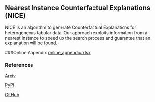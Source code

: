 ## Nearest Instance Counterfactual Explanations (NICE)

NICE is an algorithm to generate Counterfactual Explanations for heterogeneous tabular data. Our approach exploits 
information from a nearest instance to speed up the search process and guarantee that an explanation will be found.

###Online Appendix
[online_appendix.xlsx](https://github.com/DBrughmans/NICE_experiments/blob/main/online_appendix.xlsx)

 
### References
[Arxiv](https://arxiv.org/abs/2104.07411)

[PyPi](https://pypi.org/project/NICEx/)

[GitHub](https://github.com/DBrughmans/NICE)


